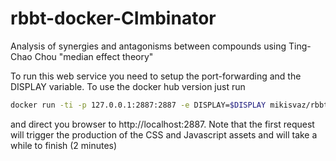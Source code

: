 # rbbt-docker-CImbinator
Analysis of synergies and antagonisms between compounds using Ting-Chao Chou
"median effect theory"

To run this web service you need to setup the port-forwarding and the DISPLAY
variable. To use the docker hub version just run

```bash
docker run -ti -p 127.0.0.1:2887:2887 -e DISPLAY=$DISPLAY mikisvaz/rbbt-ci_mbinator
```

and direct you browser to http://localhost:2887. Note that the first request will trigger the production of the CSS and Javascript assets and will take a while to finish (2 minutes)
